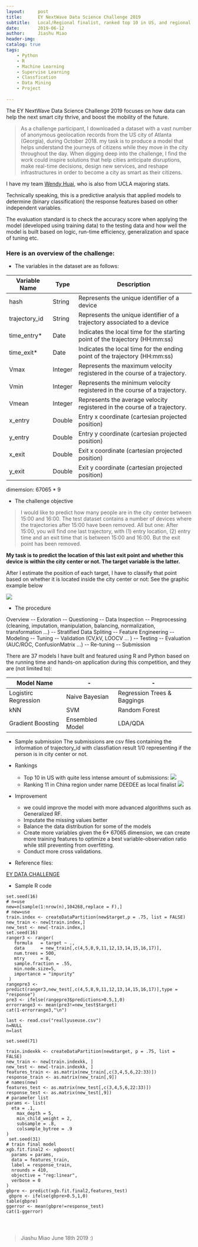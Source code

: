 ```yaml
---
layout:     post
title:      EY NextWave Data Science Challenge 2019
subtitle:   Local/Regional finalist, ranked top 10 in US, and regional finalist in China over 2936 participants.
date:       2019-06-12
author:     Jiashu Miao
header-img: 
catalog: true
tags:
    - Python
    - R
    - Machine Learning
    - Supervise Learning
    - Classfication
    - Data Mining
    - Project 
    
---
```


The EY NextWave Data Science Challenge 2019 focuses on how data can help the next smart city thrive, and boost the mobility of the future.

> As a challenge participant, I downloaded a dataset with a vast number of anonymous geolocation records from the US city of  Atlanta (Georgia), during October 2018. my task is to produce a model that helps understand the journeys of citizens while they move in the city throughout the day. When digging deep into the challenge, I find the work could inspire solutions that help cities anticipate disruptions, make real-time decisions, design new services, and reshape infrastructures in order to become a city as smart as their citizens.

I have my team [Wendy Huai](https://www.linkedin.com/in/zuxuan-huai-ab59b3101/), who is also from UCLA majoring stats.

Technically speaking, this is a predictive analysis that applied models to determine (binary classification) the response features based on other independent variables. 

The evaluation standard is to check the accuracy score when applying the model (developed using training data) to the testing data and how well the model is built based on logic, run-time efficiency, generalization and space of tuning etc. 

### Here is an overview of the challenge: 
- The variables in the dataset are as follows:


Variable Name | Type | Description 
------------- | ---- | -------------
hash | String |Represents the unique identifier of a device 
trajectory_id |String | Represents the unique identifier of a trajectory associated to a device 
time_entry* | Date | Indicates the local time for the starting point of the trajectory (HH:mm:ss) 
time_exit* | Date |Indicates the local time for the ending point of the trajectory (HH:mm:ss) 
Vmax | Integer | Represents the maximum velocity registered in the course of a trajectory. 
Vmin | Integer |Represents the minimum velocity registered in the course of a trajectory. 
Vmean | Integer | Represents the average velocity registered in the course of a trajectory. 
x_entry | Double | Entry x coordinate (cartesian projected position) 
y_entry | Double | Entry y coordinate (cartesian projected position)
x_exit | Double | Exit x coordinate (cartesian projected position)
y_exit | Double | Exit y coordinate (cartesian projected position)

dimemsion: 67065 * 9
    

- The challenge objective 
> I would like to predict how many people are in the city center between 15:00 and 16:00. The test dataset contains a number of devices where the trajectories after 15:00 have been removed. All but one: After 15:00, you will find one last trajectory, with (1) entry location, (2) entry time and an exit time that is between 15:00 and 16:00. But the exit point has been removed.

**My task is to predict the location of this last exit point and whether this device is within the city center or not. The target variable is the latter.**

After I estimate the position of each target, I have to classify that point based on whether it is located inside the city center or not: See the graphic example below

![](https://raw.githubusercontent.com/michaelmiaomiao/michaelmiaomiao.github.io/master/img/post-data-path.jpg)

- The procedure

Overview -- Exloration -- Questioning -- Data Inspection -- Preprocessing (cleaning, imputation, manipulation, balancing, normalization, transformation ...) -- Stratified Data Spliting -- Feature Engineering -- Modeling  -- Tuning -- Validation   (CV,kV, LOOCV ... ) -- Testing -- Evaluation (AUC/ROC, ConfusionMatrix ...) -- Re-tuning -- Submission 

There are 37 models I have built and featured using R and Python based on the running time and hands-on application during this competition, and they are (not limited to): 

Model Name    |   -  |  -
------------- | ---- | -------------
Logistirc Regression | Naive Bayesian | Regression Trees & Baggings
kNN | SVM | Random Forest
Gradient Boosting | Ensembled Model | LDA/QDA


- Sample submission
The submissions are csv files containing the information of trajectory_id with classfiation result 1/0 representing if the person is in city center or not. 

- Rankings 
    - Top 10 in US with quite less intense amount of submissions: 
![](https://raw.githubusercontent.com/michaelmiaomiao/michaelmiaomiao.github.io/master/img/post-EY_us_rank.jpg)
    -  Ranking 11 in China region under name DEEDEE as local finalist
![](https://raw.githubusercontent.com/michaelmiaomiao/michaelmiaomiao.github.io/master/img/Screen%20Shot%202019-08-13%20at%2015.23.29.png)

- Improvement
     - we could improve the model with more advanced algorithms such as Generalized RF.
     - Imputate the missing values better 
     - Balance the data distribution for some of the models
     - Create more variables given the 6* 67065 dimension, we can create more training features to optimize a best variable-observation ratio while still preventing from overfitting.
     - Conduct more cross validations. 


- Reference files:

[EY DATA CHALLENGE](https://github.com/michaelmiaomiao/EYDATA)


- Sample R code 

 
 ```
 set.seed(16)
# n=use
new=n[sample(1:nrow(n),104268,replace = F),]
 # new=use
 train.index <- createDataPartition(new$target,p = .75, list = FALSE)
 new_train <- new[train.index,]
 new_test <- new[-train.index,]
set.seed(16)
ranger3 <- ranger(
    formula   = target ~ ., 
    data      = new_train[,c(4,5,8,9,11,12,13,14,15,16,17)], 
    num.trees = 500,
    mtry      = 8,
    sample.fraction = .55,
    min.node.size=5,
    importance = "impurity"
  )
rangepre3 <- predict(ranger3,new_test[,c(4,5,8,9,11,12,13,14,15,16,17)],type = "response")
pre3 <- ifelse(rangepre3$predictions>0.5,1,0)
errorrange3 <- mean(pre3!=new_test$target)
cat(1-errorrange3,"\n")

last <- read.csv("reallyuseuse.csv")
n=NULL
n=last
 
```


```
set.seed(71)
   
train.indexkk <- createDataPartition(new$target, p = .75, list = FALSE)
new_train <- new[train.indexkk, ]
new_test <- new[-train.indexkk, ]
features_train <- as.matrix(new_train[,c(3,4,5,6,22:33)])
response_train <- as.matrix(new_train[,9])
# names(new)
features_test <- as.matrix(new_test[,c(3,4,5,6,22:33)])
response_test <- as.matrix(new_test[,9]) 
# parameter list
params <- list(
  eta = .1,
    max_depth = 5,
    min_child_weight = 2,
    subsample = .8,
    colsample_bytree = .9
)
 set.seed(31)
# train final model
xgb.fit.final2 <- xgboost(
  params = params,
  data = features_train,
  label = response_train,
  nrounds = 410,
  objective = "reg:linear",
  verbose = 0
)
gbpre <- predict(xgb.fit.final2,features_test)
 gbpre <- ifelse(gbpre>0.5,1,0)
table(gbpre)
ggerror <- mean(gbpre!=response_test)
cat(1-ggerror)




``` 
  
> Jiashu Miao June 18th 2019 :)




